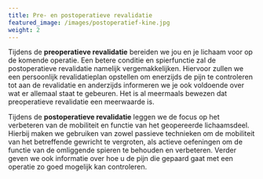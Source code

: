 ```yaml
---
title: Pre- en postoperatieve revalidatie
featured_image: /images/postoperatief-kine.jpg
weight: 2
---
```

Tijdens de **preoperatieve revalidatie** bereiden we jou en je lichaam voor op de komende operatie. Een betere conditie en spierfunctie zal de postoperatieve revalidatie namelijk vergemakkelijken. Hiervoor zullen we een persoonlijk revalidatieplan opstellen om enerzijds de pijn te controleren tot aan de revalidatie en anderzijds informeren we je ook voldoende over wat er allemaal staat te gebeuren. Het is al meermaals bewezen dat preoperatieve revalidatie een meerwaarde is.

Tijdens de **postoperatieve revalidatie** leggen we de focus op het verbeteren van de mobiliteit en functie van het geopereerde lichaamsdeel. Hierbij maken we gebruiken van zowel passieve technieken om de mobiliteit van het betreffende gewricht te vergroten, als actieve oefeningen om de functie van de omliggende spieren te behouden en verbeteren. Verder geven we ook informatie over hoe u de pijn die gepaard gaat met een operatie zo goed mogelijk kan controleren.
